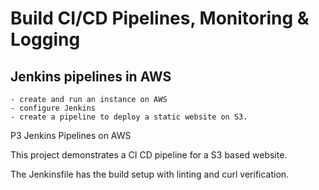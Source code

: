 
# Build CI/CD Pipelines, Monitoring & Logging

## Jenkins pipelines in AWS

```
- create and run an instance on AWS
- configure Jenkins
- create a pipeline to deploy a static website on S3.
```

P3 Jenkins Pipelines on AWS

This project demonstrates a CI CD pipeline for a S3 based website.

 The Jenkinsfile has the build setup with linting and curl verification.